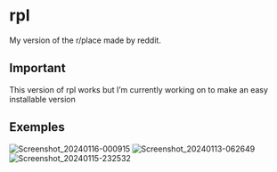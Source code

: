 # rpl
My version of the r/place made by reddit.

Important
-
This version of rpl works but I’m currently working on to make an easy installable version


Exemples
-
![Screenshot_20240116-000915](https://github.com/Haoroux/rpl/assets/52127278/dd9b96fa-3ebf-4dfa-8247-097a1c7a6424)
![Screenshot_20240113-062649](https://github.com/Haoroux/rpl/assets/52127278/8ad3e16a-0c63-43ba-b174-fe874b9ea9cb)
![Screenshot_20240115-232532](https://github.com/Haoroux/rpl/assets/52127278/74510e76-8190-4c13-abb8-af86f9cf00b8)
